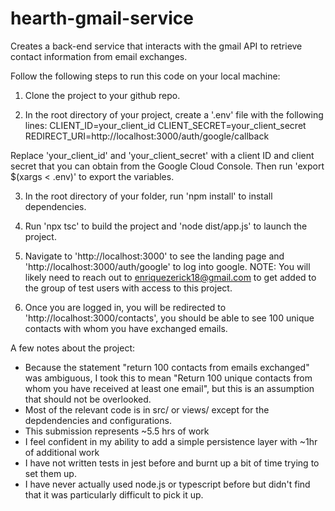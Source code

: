 # hearth-gmail-service
Creates a back-end service that interacts with the gmail API to retrieve contact information from email exchanges.


Follow the following steps to run this code on your local machine:

1) Clone the project to your github repo.

2) In the root directory of your project, create a '.env' file with the following lines:
CLIENT_ID=your_client_id
CLIENT_SECRET=your_client_secret
REDIRECT_URI=http://localhost:3000/auth/google/callback

Replace 'your_client_id' and 'your_client_secret' with a client ID and client secret that you can obtain from the Google Cloud Console.
Then run 'export $(xargs < .env)' to export the variables. 

3) In the root directory of your folder, run 'npm install' to install dependencies.

4) Run 'npx tsc' to build the project and 'node dist/app.js' to launch the project.

5) Navigate to 'http://localhost:3000' to see the landing page and 'http://localhost:3000/auth/google' to log into google.
NOTE: You will likely need to reach out to enriquezerick18@gmail.com to get added to the group of test users with access to this project.

6) Once you are logged in, you will be redirected to 'http://localhost:3000/contacts', you should be able to see 100 unique contacts with whom you have exchanged emails.

A few notes about the project:
- Because the statement "return 100 contacts from emails exchanged" was ambiguous, I took this to mean "Return 100 unique contacts from whom you have received at least one email", but this is an assumption that should not be overlooked.
- Most of the relevant code is in src/ or views/ except for the depdendencies and configurations. 
- This submission represents ~5.5 hrs of work
- I feel confident in my ability to add a simple persistence layer with ~1hr of additional work
- I have not written tests in jest before and burnt up a bit of time trying to set them up.
- I have never actually used node.js or typescript before but didn't find that it was particularly difficult to pick it up.
